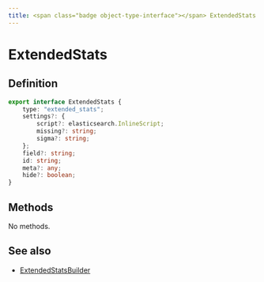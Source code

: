 ```yaml
---
title: <span class="badge object-type-interface"></span> ExtendedStats
---
```

# <span class="badge object-type-interface"></span> ExtendedStats

## Definition

```typescript
export interface ExtendedStats {
	type: "extended_stats";
	settings?: {
		script?: elasticsearch.InlineScript;
		missing?: string;
		sigma?: string;
	};
	field?: string;
	id: string;
	meta?: any;
	hide?: boolean;
}

```
## Methods

No methods.
## See also

 * <span class="badge builder"></span> [ExtendedStatsBuilder](./builder-ExtendedStatsBuilder.md)
